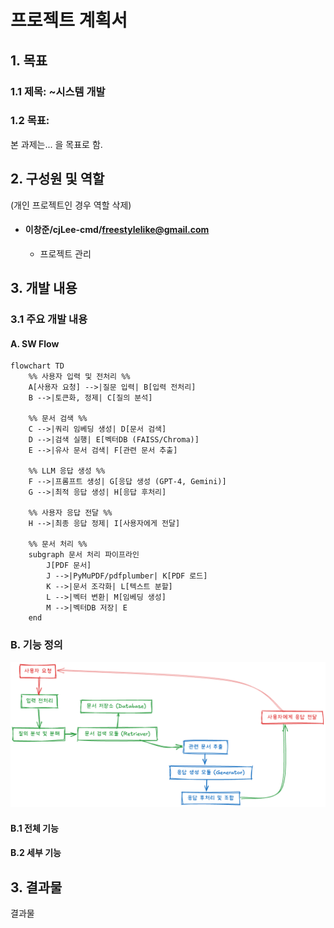 # 프로젝트 계획서

## 1. 목표

### 1.1 제목: ~시스템 개발

### 1.2 목표: 
본 과제는... 을 목표로 함.


## 2. 구성원 및 역할
(개인 프로젝트인 경우 역할 삭제)

- #### 이창준/cjLee-cmd/freestylelike@gmail.com
  - 프로젝트 관리

## 3. 개발 내용
### 3.1 주요 개발 내용


#### A. SW Flow
```mermaid
flowchart TD
    %% 사용자 입력 및 전처리 %%
    A[사용자 요청] -->|질문 입력| B[입력 전처리]
    B -->|토큰화, 정제| C[질의 분석]
    
    %% 문서 검색 %%
    C -->|쿼리 임베딩 생성| D[문서 검색]
    D -->|검색 실행| E[벡터DB (FAISS/Chroma)]
    E -->|유사 문서 검색| F[관련 문서 추출]
    
    %% LLM 응답 생성 %%
    F -->|프롬프트 생성| G[응답 생성 (GPT-4, Gemini)]
    G -->|최적 응답 생성| H[응답 후처리]
    
    %% 사용자 응답 전달 %%
    H -->|최종 응답 정제| I[사용자에게 전달]
    
    %% 문서 처리 %%
    subgraph 문서 처리 파이프라인
        J[PDF 문서]
        J -->|PyMuPDF/pdfplumber| K[PDF 로드]
        K -->|문서 조각화| L[텍스트 분할]
        L -->|벡터 변환| M[임베딩 생성]
        M -->|벡터DB 저장| E
    end
```
### B. 기능 정의

![개요](./assets/01_mainFlow.png)

#### B.1 전체 기능

#### B.2 세부 기능

## 3. 결과물

결과물
